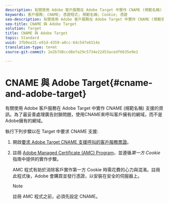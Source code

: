```yaml
---
description: 有關使用 Adobe 客戶服務在 Adobe Target 中實作 CNAME (規範名稱) 支援的資訊。
keywords: 客戶服務; CNAME; 憑證程式; 規範名稱; Cookie; 憑證
seo-description: 有關使用 Adobe 客戶服務在 Adobe Target 中實作 CNAME (規範名稱) 支援的資訊。
seo-title: CNAME 與 Adobe Target
solution: Target
title: CNAME 與 Adobe Target
topic: Standard
uuid: 3fb0ea31-e91d-4359-a8cc-64c547e6314e
translation-type: tm+mt
source-git-commit: 2e2b7d8ccd8efa29c5734e22d53acedf6635e9e2

---
```



# CNAME 與 Adobe Target{#cname-and-adobe-target}

有關使用 Adobe 客戶服務在 Adobe Target 中實作 CNAME (規範名稱) 支援的資訊。為了最妥善處理廣告封鎖問題，使用CNAME來呼叫客戶擁有的網域，而不是Adobe擁有的網域。

執行下列步驟以在 Target 中要求 CNAME 支援:

1. 開啟[要求 Adobe Target CNAME 支援呼叫的客戶服務票證](../../cmp-resources-and-contact-information.md#reference_ACA3391A00EF467B87930A450050077C)。
1. 註冊 [Adobe Managed Certificate (AMC) Program](https://marketing.adobe.com/resources/help/en_US/whitepapers/first_party_cookies/adobe_managed_cert_pgm.html)，並遵循&#x200B;*第一方 Cookie* 指南中提供的實作步驟。

   AMC 程式有助於消除客戶實作第一方 Cookie 時需花費的心力與混淆。註冊此程式後，Adobe 會購買並發行憑證，以安裝在安全的伺服器上。

   >[!NOTE]
   >
   >註冊 AMC 程式之前，必須先設定 CNAME。

